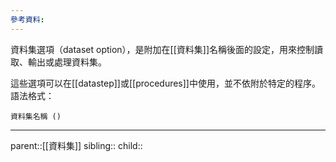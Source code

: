 ```yaml
---
參考資料:
---
```

資料集選項（dataset option），是附加在[[資料集]]名稱後面的設定，用來控制讀取、輸出或處理資料集。

這些選項可以在[[datastep]]或[[procedures]]中使用，並不依附於特定的程序。
語法格式：
```SAS
資料集名稱 ()
```
- - -
parent::[[資料集]]
sibling::
child::
